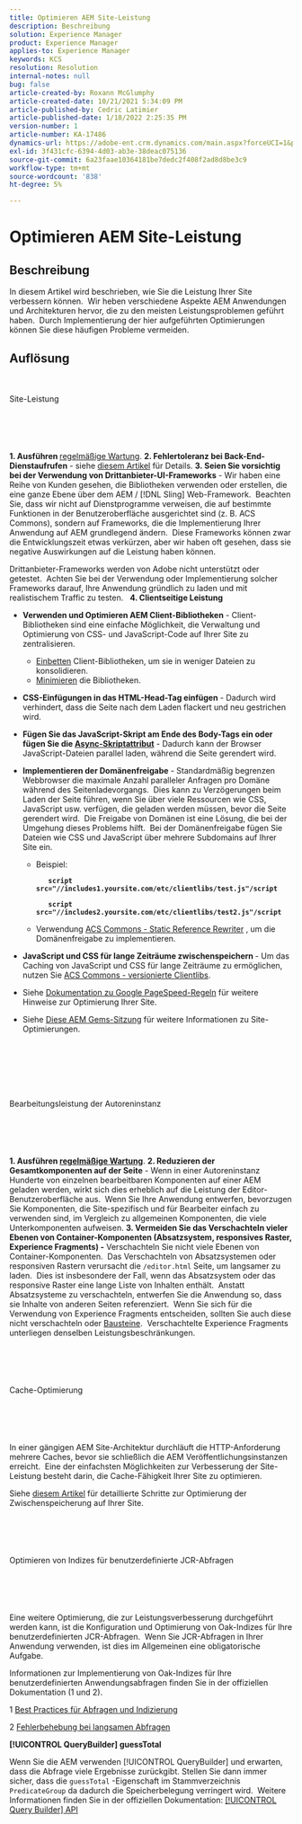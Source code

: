 ```yaml
---
title: Optimieren AEM Site-Leistung
description: Beschreibung
solution: Experience Manager
product: Experience Manager
applies-to: Experience Manager
keywords: KCS
resolution: Resolution
internal-notes: null
bug: false
article-created-by: Roxann McGlumphy
article-created-date: 10/21/2021 5:34:09 PM
article-published-by: Cedric Latimier
article-published-date: 1/18/2022 2:25:35 PM
version-number: 1
article-number: KA-17486
dynamics-url: https://adobe-ent.crm.dynamics.com/main.aspx?forceUCI=1&pagetype=entityrecord&etn=knowledgearticle&id=a788e014-9532-ec11-b6e5-000d3a5ba97a
exl-id: 3f431cfc-6394-4d03-ab3e-38deac075136
source-git-commit: 6a23faae10364181be7dedc2f408f2ad8d8be3c9
workflow-type: tm+mt
source-wordcount: '838'
ht-degree: 5%

---
```


# Optimieren AEM Site-Leistung

## Beschreibung


In diesem Artikel wird beschrieben, wie Sie die Leistung Ihrer Site verbessern können.  Wir heben verschiedene Aspekte AEM Anwendungen und Architekturen hervor, die zu den meisten Leistungsproblemen geführt haben.  Durch Implementierung der hier aufgeführten Optimierungen können Sie diese häufigen Probleme vermeiden.


## Auflösung

<br><br>Site-Leistung<br><br><br><br> <br><br>
<b>1. Ausführen </b>[regelmäßige Wartung](https://helpx.adobe.com/de/experience-manager/kb/AEM6-Maintenance-Guide.html).
<b>2. Fehlertoleranz bei Back-End-Dienstaufrufen</b> - siehe [diesem Artikel](https://helpx.adobe.com/experience-manager/kb/backend-web-service-call-blocking-threads-AEM.html) für Details.
<b>3. Seien Sie vorsichtig bei der Verwendung von Drittanbieter-UI-Frameworks</b> - Wir haben eine Reihe von Kunden gesehen, die Bibliotheken verwenden oder erstellen, die eine ganze Ebene über dem AEM / [!DNL Sling] Web-Framework.  Beachten Sie, dass wir nicht auf Dienstprogramme verweisen, die auf bestimmte Funktionen in der Benutzeroberfläche ausgerichtet sind (z. B. ACS Commons), sondern auf Frameworks, die die Implementierung Ihrer Anwendung auf AEM grundlegend ändern.  Diese Frameworks können zwar die Entwicklungszeit etwas verkürzen, aber wir haben oft gesehen, dass sie negative Auswirkungen auf die Leistung haben können.

Drittanbieter-Frameworks werden von Adobe nicht unterstützt oder getestet.  Achten Sie bei der Verwendung oder Implementierung solcher Frameworks darauf, Ihre Anwendung gründlich zu laden und mit realistischem Traffic zu testen.  
<b>4. Clientseitige Leistung</b>

- <b>Verwenden und Optimieren AEM Client-Bibliotheken</b> - Client-Bibliotheken sind eine einfache Möglichkeit, die Verwaltung und Optimierung von CSS- und JavaScript-Code auf Ihrer Site zu zentralisieren.

   - [Einbetten](https://helpx.adobe.com/de/experience-manager/6-3/sites/developing/using/clientlibs.html) Client-Bibliotheken, um sie in weniger Dateien zu konsolidieren.
   - [Minimieren](https://helpx.adobe.com/experience-manager/6-3/sites/developing/using/clientlibs.html) die Bibliotheken.
- <b>CSS-Einfügungen in das HTML-Head-Tag einfügen</b> - Dadurch wird verhindert, dass die Seite nach dem Laden flackert und neu gestrichen wird.
- <b>Fügen Sie das JavaScript-Skript am Ende des Body-Tags ein oder fügen Sie die [Async-Skriptattribut](https://github.com/nateyolles/aem-clientlib-async)</b> - Dadurch kann der Browser JavaScript-Dateien parallel laden, während die Seite gerendert wird.
- <b>Implementieren der Domänenfreigabe</b> - Standardmäßig begrenzen Webbrowser die maximale Anzahl paralleler Anfragen pro Domäne während des Seitenladevorgangs.  Dies kann zu Verzögerungen beim Laden der Seite führen, wenn Sie über viele Ressourcen wie CSS, JavaScript usw. verfügen, die geladen werden müssen, bevor die Seite gerendert wird.  Die Freigabe von Domänen ist eine Lösung, die bei der Umgehung dieses Problems hilft.  Bei der Domänenfreigabe fügen Sie Dateien wie CSS und JavaScript über mehrere Subdomains auf Ihrer Site ein.

   - Beispiel:

      <b>

      ```
         script src="//includes1.yoursite.com/etc/clientlibs/test.js"/script
      
         script src="//includes2.yoursite.com/etc/clientlibs/test2.js"/script
      ```


      </b>
   - Verwendung [ACS Commons - Static Reference Rewriter](https://adobe-consulting-services.github.io/acs-aem-commons/features/utils-and-apis/static-reference-rewriter/index.html) , um die Domänenfreigabe zu implementieren.
- <b>JavaScript und CSS für lange Zeiträume zwischenspeichern </b>- Um das Caching von JavaScript und CSS für lange Zeiträume zu ermöglichen, nutzen Sie [ACS Commons - versionierte Clientlibs](https://adobe-consulting-services.github.io/acs-aem-commons/features/versioned-clientlibs/index.html).
- Siehe [Dokumentation zu Google PageSpeed-Regeln](https://developers.google.com/speed/docs/insights/rules) für weitere Hinweise zur Optimierung Ihrer Site.
- Siehe [Diese AEM Gems-Sitzung](https://docs.adobe.com/ddc/en/gems/aem-web-performance.html) für weitere Informationen zu Site-Optimierungen.

<br><br><br><br> <br><br>Bearbeitungsleistung der Autoreninstanz<br><br><br><br> <br><br>
<b>1. Ausführen [regelmäßige Wartung](https://helpx.adobe.com/experience-manager/kb/AEM6-Maintenance-Guide.html)</b>.
<b>2. Reduzieren der Gesamtkomponenten auf der Seite</b> - Wenn in einer Autoreninstanz Hunderte von einzelnen bearbeitbaren Komponenten auf einer AEM geladen werden, wirkt sich dies erheblich auf die Leistung der Editor-Benutzeroberfläche aus.  Wenn Sie Ihre Anwendung entwerfen, bevorzugen Sie Komponenten, die Site-spezifisch und für Bearbeiter einfach zu verwenden sind, im Vergleich zu allgemeinen Komponenten, die viele Unterkomponenten aufweisen.
<b>3. Vermeiden Sie das Verschachteln vieler Ebenen von Container-Komponenten (Absatzsystem, responsives Raster, Experience Fragments) -</b> Verschachteln Sie nicht viele Ebenen von Container-Komponenten.  Das Verschachteln von Absatzsystemen oder responsiven Rastern verursacht die `/editor.html` Seite, um langsamer zu laden.  Dies ist insbesondere der Fall, wenn das Absatzsystem oder das responsive Raster eine lange Liste von Inhalten enthält.  Anstatt Absatzsysteme zu verschachteln, entwerfen Sie die Anwendung so, dass sie Inhalte von anderen Seiten referenziert.  Wenn Sie sich für die Verwendung von Experience Fragments entscheiden, sollten Sie auch diese nicht verschachteln oder [Bausteine](https://helpx.adobe.com/experience-manager/kt/sites/using/building-blocks-experience-fragment-feature-video-use.html).  Verschachtelte Experience Fragments unterliegen denselben Leistungsbeschränkungen.
<br><br><br><br> <br><br>Cache-Optimierung<br><br><br><br> <br><br>
In einer gängigen AEM Site-Architektur durchläuft die HTTP-Anforderung mehrere Caches, bevor sie schließlich die AEM Veröffentlichungsinstanzen erreicht.  Eine der einfachsten Möglichkeiten zur Verbesserung der Site-Leistung besteht darin, die Cache-Fähigkeit Ihrer Site zu optimieren.

Siehe [diesem Artikel](https://helpx.adobe.com/experience-manager/kb/optimizing-aem-site-caches.html) für detaillierte Schritte zur Optimierung der Zwischenspeicherung auf Ihrer Site.
<br><br><br><br> <br><br>Optimieren von Indizes für benutzerdefinierte JCR-Abfragen<br><br><br><br> <br><br>
Eine weitere Optimierung, die zur Leistungsverbesserung durchgeführt werden kann, ist die Konfiguration und Optimierung von Oak-Indizes für Ihre benutzerdefinierten JCR-Abfragen.  Wenn Sie JCR-Abfragen in Ihrer Anwendung verwenden, ist dies im Allgemeinen eine obligatorische Aufgabe.

Informationen zur Implementierung von Oak-Indizes für Ihre benutzerdefinierten Anwendungsabfragen finden Sie in der offiziellen Dokumentation (1 und 2).

1 [Best Practices für Abfragen und Indizierung](https://experienceleague.adobe.com/docs/experience-manager-65/deploying/practices/best-practices-for-queries-and-indexing.html?lang=de)

2 [Fehlerbehebung bei langsamen Abfragen](https://experienceleague.adobe.com/docs/experience-manager-65/developing/bestpractices/troubleshooting-slow-queries.html?lang=en)



<b>[!UICONTROL QueryBuilder] guessTotal</b>

Wenn Sie die AEM verwenden [!UICONTROL QueryBuilder] und erwarten, dass die Abfrage viele Ergebnisse zurückgibt. Stellen Sie dann immer sicher, dass die `guessTotal` -Eigenschaft im Stammverzeichnis `PredicateGroup` da dadurch die Speicherbelegung verringert wird.  Weitere Informationen finden Sie in der offiziellen Dokumentation: [[!UICONTROL Query Builder] API](https://experienceleague.adobe.com/docs/experience-manager-65/developing/platform/query-builder/querybuilder-api.html?lang=en#using-p-guesstotal-to-return-the-results)
